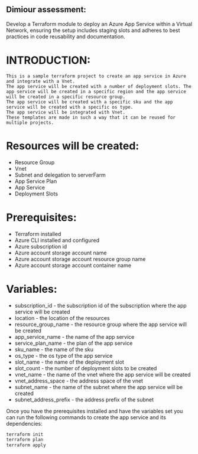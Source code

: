 ## Dimiour assessment:
Develop a Terraform module to deploy an Azure App Service within a Virtual Network, ensuring the setup includes staging slots and adheres to best practices in code reusability and documentation.

# INTRODUCTION:
    This is a sample terraform project to create an app service in Azure and integrate with a Vnet. 
    The app service will be created with a number of deployment slots. The app service will be created in a specific region and the app service will be created in a specific resource group.
    The app service will be created with a specific sku and the app service will be created with a specific os type.
    The app service will be integrated with Vnet.
    These templates are made in such a way that it can be reused for multiple projects.

# Resources will be created:
  - Resource Group
  - Vnet
  - Subnet and delegation to serverFarm
  - App Service Plan
  - App Service
  - Deployment Slots

# Prerequisites:
  - Terraform installed
  - Azure CLI installed and configured
  - Azure subscription id
  - Azure account storage account name
  - Azure account storage account resource group name
  - Azure account storage account container name

# Variables:
  - subscription_id - the subscription id of the subscription where the app service will be created
  - location - the location of the resources
  - resource_group_name - the resource group where the app service will be created
  - app_service_name - the name of the app service
  - service_plan_name - the plan of the app service
  - sku_name - the name of the sku
  - os_type - the os type of the app service
  - slot_name - the name of the deployment slot
  - slot_count - the number of deployment slots to be created
  - vnet_name - the name of the vnet where the app service will be created
  - vnet_address_space - the address space of the vnet 
  - subnet_name - the name of the subnet where the app service will be created
  - subnet_address_prefix - the address prefix of the subnet

Once you have the prerequisites installed and have the variables set you can run the following commands to create the app service and its dependencies:
```bash
terraform init
terraform plan
terraform apply
```
